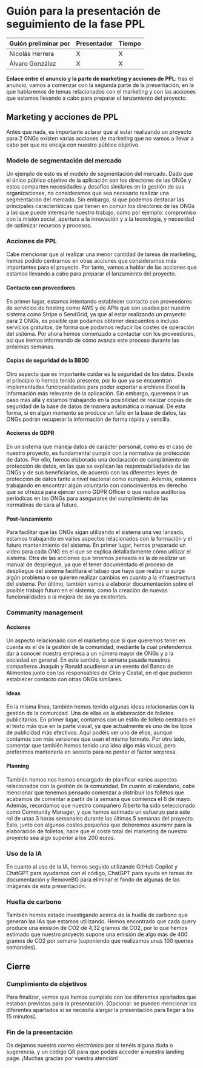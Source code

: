 # Guión para la presentación de seguimiento de la fase PPL

| Guión preliminar por | Presentador       | Tiempo  |
| -------------------- | ----------------- | ------  |
| Nicolás Herrera      | X | X |
| Álvaro González      | X | X |

**Enlace entre el anuncio y la parte de marketing y acciones de PPL**: tras el anuncio, vamos a comenzar con la segunda parte de la presentación, en la que hablaremos de temas relacionados con el marketing y con las acciones que estamos llevando a cabo para preparar el lanzamiento del proyecto.

## Marketing y acciones de PPL
Antes que nada, es importante aclarar que al estar realizando un proyecto para 2 ONGs existen varias acciones de marketing que no vamos a llevar a cabo por que no encaja con nuestro público objetivo. 

### Modelo de segmentación del mercado
Un ejemplo de esto es el modelo de segmentación del mercado. Dado que el único público objetivo de la aplicación son los directores de las ONGs y estos comparten necesidades y desafíos similares en la gestión de sus organizaciones, no consideramos que sea necesario realizar una segmentación del mercado. Sin embargo, sí que podemos destacar las principales características que tienen en común los directores de las ONGs a las que puede interesarle nuestro trabajo, como por ejemplo: compromiso con la misión social, apertura a la innovación y a la tecnología, y necesidad de optimizar recursos y procesos.

### Acciones de PPL
Cabe mencionar que al realizar una menor cantidad de tareas de marketing, hemos podido centrarnos en otras acciones que consideramos más importantes para el proyecto. Por tanto, vamos a hablar de las acciones que estamos llevando a cabo para preparar el lanzamiento del proyecto.

#### Contacto con proveedores
En primer lugar, estamos intentando establecer contacto con proveedores de servicios de hosting como AWS y de APIs que son usadas por nuestro sistema como Stripe o SendGrid, ya que al estar realizando un proyecto para 2 ONGs, es posible que podamos obtener descuentos o incluso servicios gratuitos, de forma que podamos reducir los costes de operación del sistema. Por ahora hemos comenzado a contactar con los proveedores, así que iremos informando de cómo avanza este proceso durante las próximas semanas.

#### Copias de seguridad de la BBDD
Otro aspecto que es importante cuidar es la seguridad de los datos. Desde el principio lo hemos tenido presente, por lo que ya se encuentran implementadas funcionalidades para poder exportar a archivos Excel la información más relevante de la aplicación. Sin embargo, queremos ir un paso más allá y estamos trabajando en la posibilidad de realizar copias de seguridad de la base de datos de manera automática o manual. De esta forma, si en algún momento se produce un fallo en la base de datos, las ONGs podrán recuperar la información de forma rápida y sencilla.

#### Acciones de GDPR
En un sistema que maneja datos de carácter personal, como es el caso de nuestro proyecto, es fundamental cumplir con la normativa de protección de datos. Por ello, hemos elaborado una declaración de cumplimiento de protección de datos, en las que se explican las responsabiliadades de las ONGs y de sus beneficiarios, de acuerdo con las diferentes leyes de protección de datos tanto a nivel nacional como europeo. Además, estamos trabajando en encontrar algún voluntario con conocimientos en derecho que se ofrezca para ejercer como GDPR Officer o que realice auditorías periódicas en las ONGs para asegurarse del cumplimiento de las normativas de cara al futuro.

#### Post-lanzamiento
Para facilitar que las ONGs sigan utilizando el sistema una vez lanzado, estamos trabajando en varios aspectos relacionados con la formación y el futuro mantenimiento del sistema. En primer lugar, hemos preparado un vídeo para cada ONG en el que se explica detalladamente cómo utilizar el sistema. Otra de las acciones que tenemos pensada es la de realizar un manual de despliegue, ya que el tener documentado el proceso de despliegue del sistema facilitará el tabajo que haya que realzar si surge algún problema o se quieren realizar cambios en cuanto a la infraestructura del sistema. Por último, también vamos a elaborar documentación sobre el posible trabajo futuro en el sistema, como la creación de nuevas funcionalidades o la mejora de las ya existentes.

### Community management

#### Acciones
Un aspecto relacionado con el marketing que si que queremos tener en cuenta es el de la gestión de la comunidad, mediante la cual pretendemos dar a conocer nuestra empresa a un número mayor de ONGs y a la sociedad en general. En este sentido, la semana pasada nuestros compañeros Joaquín y Ronald acudieron a un evento del Banco de Alimentos junto con los responsables de Cirio y Costal, en el que pudieron establecer contacto con otras ONGs similares.

#### Ideas
En la misma línea, también hemos tenido algunas ideas relacionadas con la gestión de la comunidad. Una de ellas es la elaboración de folletos publicitarios. En primer lugar, contamos con un estilo de folleto centrado en el texto más que en la parte visual, ya que actualmente es uno de los tipos de publicidad más efectivos. Aquí podéis ver uno de ellos, aunque contamos con más versiones que usan el mismo formato. Por otro lado, comentar que también hemos tenido una idea algo más visual, pero preferimos mantenerla en secreto para no perder el factor sorpresa.

#### Planning
También hemos nos hemos encargado de planificar varios aspectos relacionados con la gestión de la comunidad. En cuanto al calendario, cabe mencionar que tenemos pensado comenzar a distribuir los folletos que acabamos de comentar a partir de la semana que comienza el 6 de mayo. Además, recordamos que nuestro compañero Alberto ha sido seleccionado como Community Manager, y que hemos estimado un esfuerzo para este rol de unas 3 horas semanales durante las últimas 5 semanas del proyecto. Esto, junto con algunos costes pequeños que deberemos asumimr para la elaboración de folletos, hace que el coste total del marketing de nuestro proyecto sea algo superior a los 200 euros.

### Uso de la IA
En cuanto al uso de la IA, hemos seguido utilizando GitHub Copilot y ChatGPT para ayudarnos con el código, ChatGPT para ayuda en tareas de documentación y RemoveBG para eliminar el fondo de algunas de las imágenes de esta presentación.

### Huella de carbono
También hemos estado investigando acerca de la huella de carbono que generan las IAs que estamos utilizando. Hemos encontrado que cada query produce una emisión de CO2 de 4,32 gramos de CO2, por lo que hemos estimado que nuestro proyecto supone una emisión de algo más de 400 gramos de CO2 por semana (suponiendo que realizamos unas 100 queries semanales).

## Cierre

### Cumplimiento de objetivos
Para finalizar, vemos que hemos cumplido con los diferentes apartados que estaban previstos para la presentación. [Opcional: se pueden mencionar los diferentes apartados si se necesita alargar la presentación para llegar a los 15 minutos].

### Fin de la presentación
Os dejamos nuestro correo electrónico por si tenéis alguna duda o sugerencia, y un código QR para que podáis acceder a nuestra landing page. ¡Muchas gracias por vuestra atención!